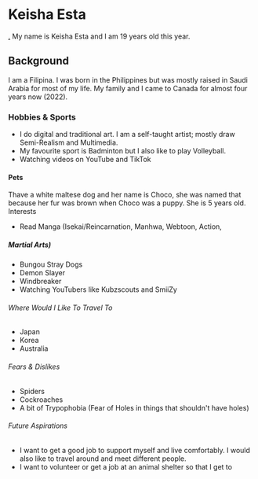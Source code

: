 # Keisha Esta
[.](/images/choco.jpg)
My name is Keisha Esta and I am 19 years old this year.

## Background
I am a Filipina. I was born in the Philippines but was mostly raised in Saudi Arabia for most of my life. My family and I came to Canada for almost four years now (2022).

### Hobbies & Sports
- I do digital and traditional art. I am a self-taught artist; mostly draw Semi-Realism and Multimedia.
- My favourite sport is Badminton but I also like to play Volleyball.
- Watching videos on YouTube and TikTok

#### Pets
Thave a white maltese dog and her name is Choco, she was named that because her fur was brown when Choco was a puppy. She is 5 years old.
Interests
- Read Manga (Isekai/Reincarnation, Manhwa, Webtoon, Action,

##### Martial Arts)
- Bungou Stray Dogs
- Demon Slayer
- Windbreaker
- Watching YouTubers like Kubzscouts and SmiiZy

###### Where Would I Like To Travel To
- Japan
- Korea
- Australia

###### Fears & Dislikes
- Spiders
- Cockroaches
- A bit of Trypophobia (Fear of Holes in things that shouldn't have holes)

###### Future Aspirations
- I want to get a good job to support myself and live comfortably. I would also like to travel around and meet different people.
- I want to volunteer or get a job at an animal shelter so that I get to

